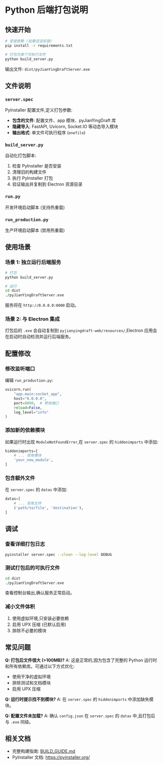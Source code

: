 # Python 后端打包说明

## 快速开始

```bash
# 安装依赖 (如果还没安装)
pip install -r requirements.txt

# 打包为单个可执行文件
python build_server.py
```

输出文件: `dist/pyJianYingDraftServer.exe`

## 文件说明

### `server.spec`
PyInstaller 配置文件,定义打包参数:
- **包含的文件**: 配置文件、app 模块、pyJianYingDraft 库
- **隐藏导入**: FastAPI, Uvicorn, Socket.IO 等动态导入模块
- **输出格式**: 单文件可执行程序 (`onefile`)

### `build_server.py`
自动化打包脚本:
1. 检查 PyInstaller 是否安装
2. 清理旧的构建文件
3. 执行 PyInstaller 打包
4. 验证输出并复制到 Electron 资源目录

### `run.py`
开发环境启动脚本 (支持热重载)

### `run_production.py`
生产环境启动脚本 (禁用热重载)

## 使用场景

### 场景 1: 独立运行后端服务

```bash
# 打包
python build_server.py

# 运行
cd dist
./pyJianYingDraftServer.exe
```

服务将在 `http://0.0.0.0:8000` 启动。

### 场景 2: 与 Electron 集成

打包后的 `.exe` 会自动复制到 `pyjianyingdraft-web/resources/`,Electron 应用会在启动时自动检测并运行后端服务。

## 配置修改

### 修改监听端口

编辑 `run_production.py`:

```python
uvicorn.run(
    "app.main:socket_app",
    host="0.0.0.0",
    port=8000,  # 修改端口
    reload=False,
    log_level="info"
)
```

### 添加新的依赖模块

如果运行时出现 `ModuleNotFoundError`,在 `server.spec` 的 `hiddenimports` 中添加:

```python
hiddenimports=[
    # ... 现有模块
    'your_new_module',
]
```

### 包含额外文件

在 `server.spec` 的 `datas` 中添加:

```python
datas=[
    # ... 现有文件
    ('path/to/file', 'destination'),
]
```

## 调试

### 查看详细打包日志

```bash
pyinstaller server.spec --clean --log-level DEBUG
```

### 测试打包后的可执行文件

```bash
cd dist
./pyJianYingDraftServer.exe
```

查看控制台输出,确认服务正常启动。

### 减小文件体积

1. 使用虚拟环境,只安装必要依赖
2. 启用 UPX 压缩 (已默认启用)
3. 排除不必要的模块

## 常见问题

**Q: 打包后文件很大 (>100MB)?**
A: 这是正常的,因为包含了完整的 Python 运行时和所有依赖库。可通过以下方式优化:
- 使用干净的虚拟环境
- 排除测试和文档模块
- 启用 UPX 压缩

**Q: 运行时提示找不到模块?**
A: 在 `server.spec` 的 `hiddenimports` 中添加缺失模块。

**Q: 配置文件未加载?**
A: 确认 `config.json` 在 `server.spec` 的 `datas` 中,且打包后与 `.exe` 同级。

## 相关文档

- 完整构建指南: [BUILD_GUIDE.md](../BUILD_GUIDE.md)
- PyInstaller 文档: https://pyinstaller.org/
